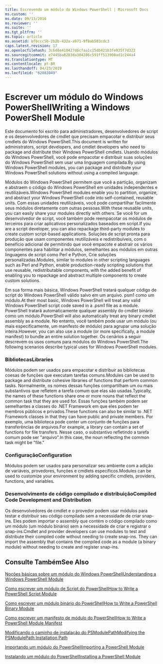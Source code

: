 ```yaml
---
title: Escrevendo um módulo do Windows PowerShell | Microsoft Docs
ms.custom: ''
ms.date: 09/13/2016
ms.reviewer: ''
ms.suite: ''
ms.tgt_pltfrm: ''
ms.topic: article
ms.assetid: bfbccc5b-2b2b-432a-a971-9f8ab503cdc3
caps.latest.revision: 17
ms.openlocfilehash: 3c6d8e410427d6cfaa1c15db421b3fe935f7d322
ms.sourcegitcommit: e7445ba8203da304286c591ff513900ad1c244a4
ms.translationtype: MT
ms.contentlocale: pt-BR
ms.lasthandoff: 04/23/2019
ms.locfileid: "62082049"
---
```

# <a name="writing-a-windows-powershell-module"></a><span data-ttu-id="f7d2a-102">Escrever um módulo do Windows PowerShell</span><span class="sxs-lookup"><span data-stu-id="f7d2a-102">Writing a Windows PowerShell Module</span></span>

<span data-ttu-id="f7d2a-103">Este documento foi escrito para administradores, desenvolvedores de script e os desenvolvedores de cmdlet que precisam empacotar e distribuir seus cmdlets do Windows PowerShell.</span><span class="sxs-lookup"><span data-stu-id="f7d2a-103">This document is written for administrators, script developers, and cmdlet developers who need to package and distribute their Windows PowerShell cmdlets.</span></span> <span data-ttu-id="f7d2a-104">Usando módulos do Windows PowerShell, você pode empacotar e distribuir suas soluções do Windows PowerShell sem usar uma linguagem compilada.</span><span class="sxs-lookup"><span data-stu-id="f7d2a-104">By using Windows PowerShell modules, you can package and distribute your Windows PowerShell solutions without using a compiled language.</span></span>

<span data-ttu-id="f7d2a-105">Módulos do Windows PowerShell permitem que você a partição, organizam e abstraem o código do Windows PowerShell em unidades independentes e reutilizáveis.</span><span class="sxs-lookup"><span data-stu-id="f7d2a-105">Windows PowerShell modules enable you to partition, organize, and abstract your Windows PowerShell code into self-contained, reusable units.</span></span> <span data-ttu-id="f7d2a-106">Com essas unidades reutilizáveis, você pode compartilhar facilmente seus módulos diretamente com outras pessoas.</span><span class="sxs-lookup"><span data-stu-id="f7d2a-106">With these reusable units, you can easily share your modules directly with others.</span></span> <span data-ttu-id="f7d2a-107">Se você for um desenvolvedor de script, você também pode reempacotar os módulos de terceiros para criar aplicativos personalizados baseados em script.</span><span class="sxs-lookup"><span data-stu-id="f7d2a-107">If you are a script developer, you can also repackage third-party modules to create custom script-based applications.</span></span> <span data-ttu-id="f7d2a-108">Soluções de script pronta para produção que usam componentes reutilizáveis e redistribuíveis, com o benefício adicional de permitindo que você empacote e abstrair os vários componentes para habilitar a módulos, semelhantes aos módulos em outras linguagens de script como Perl e Python, Crie soluções personalizadas.</span><span class="sxs-lookup"><span data-stu-id="f7d2a-108">Modules, similar to modules in other scripting languages such as Perl and Python, enable production-ready scripting solutions that use reusable, redistributable components, with the added benefit of enabling you to repackage and abstract multiple components to create custom solutions.</span></span>

<span data-ttu-id="f7d2a-109">Em sua forma mais básica, Windows PowerShell tratará qualquer código de script do Windows PowerShell válido salvo em um arquivo. psm1 como um módulo.</span><span class="sxs-lookup"><span data-stu-id="f7d2a-109">At their most basic, Windows PowerShell will treat any valid Windows PowerShell script code saved in a .psm1 file as a module.</span></span> <span data-ttu-id="f7d2a-110">PowerShell tratará automaticamente qualquer assembly do cmdlet binário como um módulo.</span><span class="sxs-lookup"><span data-stu-id="f7d2a-110">PowerShell will also automatically treat any binary cmdlet assembly as a module.</span></span> <span data-ttu-id="f7d2a-111">No entanto, você também pode usar um módulo (ou mais especificamente, um manifesto de módulo) para agrupar uma solução inteira.</span><span class="sxs-lookup"><span data-stu-id="f7d2a-111">However, you can also use a module (or more specifically, a module manifest) to bundle an entire solution together.</span></span> <span data-ttu-id="f7d2a-112">Os cenários a seguir descrevem os usos comuns para módulos do Windows PowerShell.</span><span class="sxs-lookup"><span data-stu-id="f7d2a-112">The following scenarios describe typical uses for Windows PowerShell modules.</span></span>

### <a name="libraries"></a><span data-ttu-id="f7d2a-113">Bibliotecas</span><span class="sxs-lookup"><span data-stu-id="f7d2a-113">Libraries</span></span>

<span data-ttu-id="f7d2a-114">Módulos podem ser usados para empacotar e distribuir as bibliotecas coesas de funções que executam tarefas comuns.</span><span class="sxs-lookup"><span data-stu-id="f7d2a-114">Modules can be used to package and distribute cohesive libraries of functions that perform common tasks.</span></span> <span data-ttu-id="f7d2a-115">Normalmente, os nomes dessas funções compartilham um ou mais substantivos que refletem a tarefa comum que elas são usadas.</span><span class="sxs-lookup"><span data-stu-id="f7d2a-115">Typically, the names of these functions share one or more nouns that reflect the common task that they are used for.</span></span> <span data-ttu-id="f7d2a-116">Essas funções também podem ser semelhantes a classes do .NET Framework em que eles podem ter membros públicos e privados.</span><span class="sxs-lookup"><span data-stu-id="f7d2a-116">These functions can also be similar to .NET Framework classes in that they can have public and private members.</span></span> <span data-ttu-id="f7d2a-117">Por exemplo, uma biblioteca pode conter um conjunto de funções para transferências de arquivos.</span><span class="sxs-lookup"><span data-stu-id="f7d2a-117">For example, a library can contain a set of functions for file transfers.</span></span> <span data-ttu-id="f7d2a-118">Nesse caso, o substantivo refletindo a tarefa comum pode ser "arquivo".</span><span class="sxs-lookup"><span data-stu-id="f7d2a-118">In this case, the noun reflecting the common task might be "file."</span></span>

### <a name="configuration"></a><span data-ttu-id="f7d2a-119">Configuração</span><span class="sxs-lookup"><span data-stu-id="f7d2a-119">Configuration</span></span>

<span data-ttu-id="f7d2a-120">Módulos podem ser usados para personalizar seu ambiente com a adição de variáveis, provedores, funções e cmdlets específicos.</span><span class="sxs-lookup"><span data-stu-id="f7d2a-120">Modules can be used to customize your environment by adding specific cmdlets, providers, functions, and variables.</span></span>

### <a name="compiled-code-development-and-distribution"></a><span data-ttu-id="f7d2a-121">Desenvolvimento de código compilado e distribuição</span><span class="sxs-lookup"><span data-stu-id="f7d2a-121">Compiled Code Development and Distribution</span></span>

<span data-ttu-id="f7d2a-122">Os desenvolvedores de cmdlet e o provedor podem usar módulos para testar e distribuir seu código compilado sem a necessidade de criar snap-ins. Eles podem importar o assembly que contém o código compilado como um módulo (um módulo binário) sem a necessidade de criar e registrar o snap-ins.</span><span class="sxs-lookup"><span data-stu-id="f7d2a-122">Cmdlet and provider developers can use modules to test and distribute their compiled code without needing to create snap-ins. They can import the assembly that contains the compiled code as a module (a binary module) without needing to create and register snap-ins.</span></span>

## <a name="see-also"></a><span data-ttu-id="f7d2a-123">Consulte Também</span><span class="sxs-lookup"><span data-stu-id="f7d2a-123">See Also</span></span>

[<span data-ttu-id="f7d2a-124">Noções básicas sobre um módulo do Windows PowerShell</span><span class="sxs-lookup"><span data-stu-id="f7d2a-124">Understanding a Windows PowerShell Module</span></span>](./understanding-a-windows-powershell-module.md)

[<span data-ttu-id="f7d2a-125">Como escrever um módulo de Script do PowerShell</span><span class="sxs-lookup"><span data-stu-id="f7d2a-125">How to Write a PowerShell Script Module</span></span>](./how-to-write-a-powershell-script-module.md)

[<span data-ttu-id="f7d2a-126">Como escrever um módulo binário do PowerShell</span><span class="sxs-lookup"><span data-stu-id="f7d2a-126">How to Write a PowerShell Binary Module</span></span>](./how-to-write-a-powershell-binary-module.md)

[<span data-ttu-id="f7d2a-127">Como escrever um manifesto de módulo do PowerShell</span><span class="sxs-lookup"><span data-stu-id="f7d2a-127">How to Write a PowerShell Module Manifest</span></span>](http://msdn.microsoft.com/en-us/abe4c24b-e64e-4a61-81d5-18c4fceba0b6)

[<span data-ttu-id="f7d2a-128">Modificando o caminho de instalação do PSModulePath</span><span class="sxs-lookup"><span data-stu-id="f7d2a-128">Modifying the PSModulePath Installation Path</span></span>](./modifying-the-psmodulepath-installation-path.md)

[<span data-ttu-id="f7d2a-129">Importando um módulo do PowerShell</span><span class="sxs-lookup"><span data-stu-id="f7d2a-129">Importing a PowerShell Module</span></span>](./importing-a-powershell-module.md)

[<span data-ttu-id="f7d2a-130">Instalando um módulo do PowerShell</span><span class="sxs-lookup"><span data-stu-id="f7d2a-130">Installing a PowerShell Module</span></span>](./installing-a-powershell-module.md)
